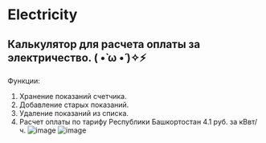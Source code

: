 # Electricity
Калькулятор для расчета оплаты за электричество. ( •̀ ω •́ )✧⚡
---------------------------------------
Функции:
1. Хранение показаний счетчика.
2. Добавление старых показаний.
3. Удаление показаний из списка.
4. Расчет оплаты по тарифу Республики Башкортостан 4.1 руб. за кВвт/ч.
![image](https://github.com/mariambuchuhishvili/Electricity/assets/75524077/979e1343-3203-4e57-8311-59aeb435c035)
![image](https://github.com/mariambuchuhishvili/Electricity/assets/75524077/0a7ffb64-9100-411a-b9d1-e632ec9abd25)
